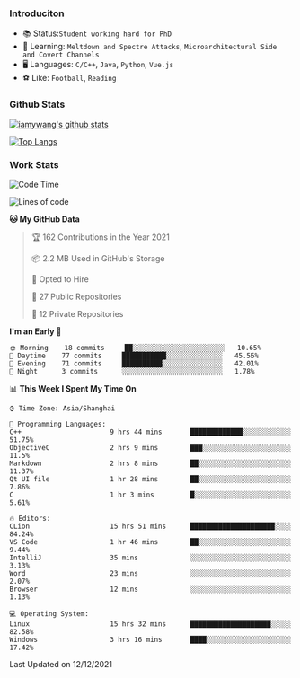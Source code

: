 ### Introduciton

- 📚 Status:`Student working hard for PhD`
- 🔎 Learning: `Meltdown and Spectre Attacks`, `Microarchitectural Side and Covert Channels`
- 🖥️ Languages: `C/C++`, `Java`, `Python`, `Vue.js`
- ⚽ Like: `Football`, `Reading`

### Github Stats

[![iamywang's github stats](https://github-readme-stats.vercel.app/api?username=iamywang&count_private=true&show_icons=true)]()

[![Top Langs](https://github-readme-stats.vercel.app/api/top-langs/?username=iamywang&layout=compact)]()

### Work Stats

<!--START_SECTION:waka-->
![Code Time](http://img.shields.io/badge/Code%20Time-22%20hrs%2031%20mins-blue)

![Lines of code](https://img.shields.io/badge/From%20Hello%20World%20I%27ve%20Written-536%20Thousand%20lines%20of%20code-blue)

**🐱 My GitHub Data** 

> 🏆 162 Contributions in the Year 2021
 > 
> 📦 2.2 MB Used in GitHub's Storage 
 > 
> 💼 Opted to Hire
 > 
> 📜 27 Public Repositories 
 > 
> 🔑 12 Private Repositories  
 > 
**I'm an Early 🐤** 

```text
🌞 Morning    18 commits     ██░░░░░░░░░░░░░░░░░░░░░░░   10.65% 
🌆 Daytime    77 commits     ███████████░░░░░░░░░░░░░░   45.56% 
🌃 Evening    71 commits     ██████████░░░░░░░░░░░░░░░   42.01% 
🌙 Night      3 commits      ░░░░░░░░░░░░░░░░░░░░░░░░░   1.78%

```


📊 **This Week I Spent My Time On** 

```text
⌚︎ Time Zone: Asia/Shanghai

💬 Programming Languages: 
C++                      9 hrs 44 mins       █████████████░░░░░░░░░░░░   51.75% 
ObjectiveC               2 hrs 9 mins        ███░░░░░░░░░░░░░░░░░░░░░░   11.5% 
Markdown                 2 hrs 8 mins        ██░░░░░░░░░░░░░░░░░░░░░░░   11.37% 
Qt UI file               1 hr 28 mins        ██░░░░░░░░░░░░░░░░░░░░░░░   7.86% 
C                        1 hr 3 mins         █░░░░░░░░░░░░░░░░░░░░░░░░   5.61%

🔥 Editors: 
CLion                    15 hrs 51 mins      █████████████████████░░░░   84.24% 
VS Code                  1 hr 46 mins        ██░░░░░░░░░░░░░░░░░░░░░░░   9.44% 
IntelliJ                 35 mins             ░░░░░░░░░░░░░░░░░░░░░░░░░   3.13% 
Word                     23 mins             ░░░░░░░░░░░░░░░░░░░░░░░░░   2.07% 
Browser                  12 mins             ░░░░░░░░░░░░░░░░░░░░░░░░░   1.13%

💻 Operating System: 
Linux                    15 hrs 32 mins      ████████████████████░░░░░   82.58% 
Windows                  3 hrs 16 mins       ████░░░░░░░░░░░░░░░░░░░░░   17.42%

```


 Last Updated on 12/12/2021
<!--END_SECTION:waka-->
